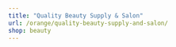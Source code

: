 ```yaml
---
title: "Quality Beauty Supply & Salon"
url: /orange/quality-beauty-supply-and-salon/
shop: beauty
---
```

